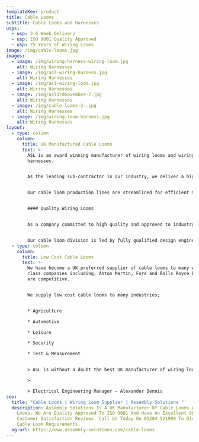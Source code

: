 ```yaml
---
templateKey: product
title: Cable Looms
subtitle: Cable Looms and Harnesses
usps:
  - usp: 3-6 Week Delivery
  - usp: ISO 9001 Quality Approved
  - usp: 25 Years of Wiring Looms
image: /img/cable-looms.jpg
images:
  - image: /img/wiring-harness-wiring-loom.jpg
    alt: Wiring Harnesses
  - image: /img/asl-wiring-harness.jpg
    alt: Wiring Harnesses
  - image: /img/asl-wiring-loom.jpg
    alt: Wiring Harnesses
  - image: /img/asl3rdnovember-7.jpg
    alt: Wiring Harnesses
  - image: /img/cable-looms-3-.jpg
    alt: Wiring Harnesses
  - image: /img/wiring-loom-harness.jpg
    alt: Wiring Harnesses
layout:
  - type: column
    column:
      title: UK Manufactured Cable Looms
      text: >-
        ASL is an award winning manufacturer of wiring looms and wiring
        harnesses.


        As the leading sub-contractor in our industry, we deliver a high quality and fast turnaround cable loom service that is cost effective and delivered on time.


        Our cable loom production lines are streamlined for efficient manufacture, complete with 10m long wiring boards and side stock filled trolleys for all materials and tooling.


        #### Quality Wiring Looms


        As a company committed to high quality and approved to industry standard ISO 9001, every cable loom we produce is manufactured to exact specification. All our [wiring looms](www.assembly-solutions.com/wiring-loom) and [wiring harnesses](www.assembly-solutions.com/wiring-harness) are 100% electrically tested and only if they pass, will they go through to packing and despatch. 


        Our cable loom division is led by fully qualified design engineers who not only assist with initial design and development but are always on hand to help with any last-minute technical changes.
  - type: column
    column:
      title: Low Cost Cable Looms
      text: >-
        We have become a UK preferred supplier of cable looms to many world
        class companies including; Aston Martin, Ford and Rolls Royce because we
        are competitive. 


        We supply low cost cable looms to many industries;


        * Agriculture

        * Automotive

        * Leisure

        * Security 

        * Test & Measurement


        > ASL is without a doubt the best UK manufacturer of wiring looms and wiring harnesses. They have been our preferred supplier for 10 years because their quality and attention to detail is none other than excellent, and they deliver when they say they will - which is something my other suppliers don’t do! For us we find working with ASL extremely easy, they are always quick to respond and support us with fast turnaround deliveries when we have urgent demands.

        >

        > Electrical Engineering Manager – Alexander Dennis
seo:
  title: "Cable Looms | Wiring Loom Supplier | Assembly Solutions "
  description: Assembly Solutions Is A UK Manufacturer Of Cable Looms And Wiring
    Looms. We Are Quality Approved To ISO 9001 And Have An Excellent 98%
    Customer Satisfaction Reviews. Call Us Today On 01204 521999 To Discuss Your
    Cable Loom Requirements.
  og-url: https://www.assembly-solutions.com/cable-looms
---
```

